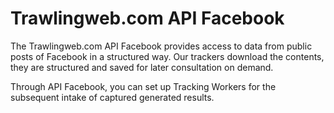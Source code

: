 # Trawlingweb.com API Facebook

The Trawlingweb.com API Facebook provides access to data from public posts of Facebook in a structured way. Our trackers download the contents, they are structured and saved for later consultation on demand.

Through API Facebook, you can set up Tracking Workers for the subsequent intake of captured generated results.
